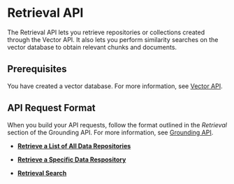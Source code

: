 <!-- copyd7ad816f8432449c82f36e367abf82ba -->

# Retrieval API

The Retrieval API lets you retrieve repositories or collections created through the Vector API. It also lets you perform similarity searches on the vector database to obtain relevant chunks and documents.



<a name="copyd7ad816f8432449c82f36e367abf82ba__section_jcr_q5z_ydc"/>

## Prerequisites

You have created a vector database. For more information, see [Vector API](vector-api-08e3d00.md).



<a name="copyd7ad816f8432449c82f36e367abf82ba__section_dxk_glv_vfc"/>

## API Request Format

When you build your API requests, follow the format outlined in the *Retrieval* section of the Grounding API. For more information, see [Grounding API](https://api.sap.com/api/DOCUMENT_GROUNDING_API/resource/Retrieval).

-   **[Retrieve a List of All Data Repositories](retrieve-a-list-of-all-data-repositories-6a23d47.md "")**  

-   **[Retrieve a Specific Data Respository](retrieve-a-specific-data-respository-3be4a11.md "")**  

-   **[Retrieval Search](retrieval-search-9f731a3.md)**  


